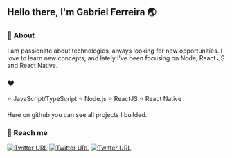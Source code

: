## Hello there, I'm Gabriel Ferreira 🌏

### 💬 About

I am passionate about technologies, always looking for new opportunities. I love to learn new concepts, and lately I've been focusing on Node, React JS and React Native.

### ❤️

⭐️ JavaScript/TypeScript
⭐️ Node.js
⭐️ ReactJS
⭐️ React Native

Here on github you can see all projects I builded.

### 🔭 Reach me

[![Twitter URL](https://img.shields.io/twitter/url?label=LinkedIn&logo=linkedin&style=social&url=https%3A%2F%2Fwww.linkedin.com%2Fin%2Fgabriel-ferreira-2801691a1)](https://linkedin.com/in/gabriel-ferreira-2801691a1)
[![Twitter URL](https://img.shields.io/twitter/url?label=email&logo=gmail&style=social&url=http%3A%2F%2Fmailto%3Agabriel.ferreira.itba%40gmail.com)](mailto:gabriel.ferreira.itba@gmail.com)
[![Twitter URL](https://img.shields.io/twitter/url?label=Instagram&logo=Instagram&style=social&url=https%3A%2F%2Finstagram.com%2Fgabriel.itba)](https://instagram.com/gabriel.itba)

